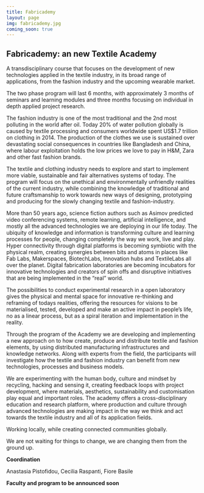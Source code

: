 ```yaml
---
title: Fabricademy
layout: page
img: fabricademy.jpg
coming_soon: true
---
```


## Fabricademy: an new Textile Academy

A transdisciplinary course that focuses on the development of new technologies applied in the textile industry, in its broad range of applications, from the fashion industry and the upcoming wearable market.

The two phase program will last 6 months, with approximately 3 months of seminars and learning modules and three months focusing on individual in depth applied project research.

The fashion industry is one of the most traditional and the 2nd most polluting in the world after oil. Today 20% of water pollution globally is caused by textile processing and consumers worldwide spent US$1.7 trillion on clothing in 2014. The production of the clothes we use is sustained over devastating social consequences in countries like Bangladesh and China, where labour exploitation holds the low prices we love to pay in H&M, Zara and other fast fashion brands.

The textile and clothing industry needs to explore and start to implement more viable, sustainable and fair alternatives systems of today. The program will focus on the unethical and environmentally unfriendly realities of the current industry, while combining the knowledge of traditional and future craftsmanship to work towards new ways of designing, prototyping and producing for the slowly changing textile and fashion-industry.

More than 50 years ago, science fiction authors such as Asimov predicted video conferencing systems, remote learning, artificial intelligence, and mostly all the advanced technologies we are deploying in our life today. The ubiquity of knowledge and information is transforming culture and learning processes for people, changing completely the way we work, live and play. Hyper connectivity through digital platforms is becoming symbiotic with the physical realm, creating synergies between bits and atoms in places like Fab Labs, Makerspaces, BiotechLabs, Innovation hubs and TextileLabs all over the planet. Digital fabrication laboratories are becoming incubators for innovative technologies and creators of spin offs and disruptive initiatives that are being implemented in the “real” world.

The possibilities to conduct experimental research in a open laboratory gives the physical and mental space for innovative re-thinking and reframing of todays realities, offering the resources for visions to be materialised, tested, developed and make an active impact in people’s life, no as a linear process, but as a spiral iteration and implementation in the reality.

Through the program of the Academy we are developing and implementing a new approach on to how create, produce and distribute textile and fashion elements, by using distributed manufacturing infrastructures and knowledge networks. Along with experts from the field, the participants will investigate how the textile and fashion industry can benefit from new technologies, processes and business models.

We are experimenting with the human body, culture and mindset by recycling, hacking and sensing it, creating feedback loops with project development, where materials, aesthetics, sustainability and customisation play equal and important roles. The academy offers a cross-disciplinary education and research platform, where production and culture through advanced technologies are making impact in the way we think and act towards the textile industry and all of its application fields.

Working locally, while creating connected communities globally.

We are not waiting for things to change, we are changing them from the ground up.


**Coordination**

Anastasia Pistofidou, Cecilia Raspanti, Fiore Basile

**Faculty and program to be announced soon**